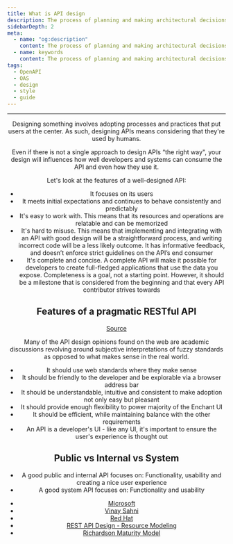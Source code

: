```yaml
---
title: What is API design
description: The process of planning and making architectural decisions when building an API
sidebarDepth: 2
meta:
  - name: "og:description"
    content: The process of planning and making architectural decisions when building an API
  - name: keywords
    content: The process of planning and making architectural decisions when building an API
tags:
  - OpenAPI
  - OAS
  - design
  - style
  - guide
---
```


<Header/>

---

Designing something involves adopting processes and practices that put users at the center.
As such, designing APIs means considering that they're used by humans.

Even if there is not a single approach to design APIs “the right way",
your design will influences how well developers and systems can consume the API and even how they use it.

Let's look at the features of a well-designed API:

<!-- markdownlint-disable -->

- It focuses on its users
- It meets initial expectations and continues to behave consistently and predictably
- It's easy to work with. This means that its resources and operations are relatable and can be memorized
- It's hard to misuse. This means that implementing and integrating with an API with good design will be a straightforward process, and writing incorrect code will be a less likely outcome. It has informative feedback, and doesn’t enforce strict guidelines on the API’s end consumer
- It's complete and concise. A complete API will make it possible for developers
to create full-fledged applications that use the data you expose.
Completeness is a goal, not a starting point.
However, it should be a milestone that is considered from the beginning and that every API contributor strives towards

## Features of a pragmatic RESTful API

<!-- markdownlint-enable -->

[Source](https://www.vinaysahni.com/best-practices-for-a-pragmatic-restful-api "Best Practices for Designing a Pragmatic RESTful API by Vinay Sahni")

Many of the API design opinions found on the web are academic discussions revolving around subjective interpretations of fuzzy standards as opposed to what makes sense in the real world.

- It should use web standards where they make sense
- It should be friendly to the developer and be explorable via a browser address bar
- It should be understandable, intuitive and consistent to make adoption not only easy but pleasant
- It should provide enough flexibility to power majority of the Enchant UI
- It should be efficient, while maintaining balance with the other requirements
- An API is a developer's UI - like any UI, it's important to ensure the user's experience is thought out

## Public vs Internal vs System

- A good public and internal API focuses on: Functionality, usability and creating a nice user experience
- A good system API focuses on: Functionality and usability

<!-- markdownlint-disable -->

<RRead>

- [Microsoft](https://docs.microsoft.com/en-us/azure/architecture/best-practices/api-design)
- [Vinay Sahni](https://www.vinaysahni.com/)
- [Red Hat](https://www.redhat.com/en/topics/api/what-is-api-design)
- [REST API Design - Resource Modeling](https://www.thoughtworks.com/insights/blog/rest-api-design-resource-modeling)
- [Richardson Maturity Model](https://martinfowler.com/articles/richardsonMaturityModel.html)

</RRead>

<!-- markdownlint-enable -->